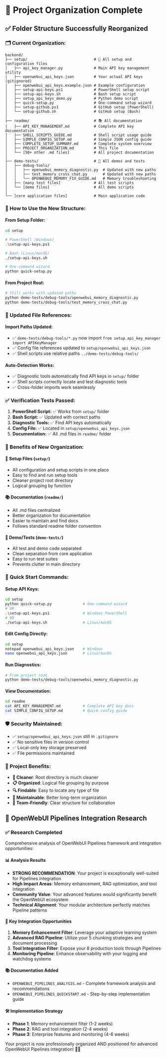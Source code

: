 # 📁 Project Organization Complete

## ✅ **Folder Structure Successfully Reorganized**

### **🗂️ Current Organization:**

```
backend/
├── setup/                              # 🔧 All setup and configuration files
│   ├── api_key_manager.py              # Main API key management utility
│   ├── openwebui_api_keys.json         # Your actual API keys (gitignored)
│   ├── openwebui_api_keys.example.json # Example configuration
│   ├── setup-api-keys.ps1              # PowerShell setup script
│   ├── setup-api-keys.sh               # Bash setup script  
│   ├── setup_api_keys_demo.py          # Python demo script
│   ├── quick-setup.py                  # One-command setup wizard
│   ├── setup-github.ps1                # GitHub setup (PowerShell)
│   └── setup-github.sh                 # GitHub setup (Bash)
│
├── readme/                             # 📚 All documentation
│   ├── API_KEY_MANAGEMENT.md           # Complete API key documentation
│   ├── SHELL_SCRIPTS_GUIDE.md          # Shell script usage guide
│   ├── SIMPLE_CONFIG_SETUP.md          # Simple JSON config guide
│   ├── COMPLETE_SETUP_SUMMARY.md       # Complete system overview
│   ├── PROJECT_ORGANIZATION.md         # This file
│   └── [50+ other .md files]           # All project documentation
│
├── demo-tests/                         # 🧪 All demos and tests
│   ├── debug-tools/
│   │   ├── openwebui_memory_diagnostic.py  # Updated with new paths
│   │   ├── test_memory_cross_chat.py       # Updated with new paths
│   │   └── OPENWEBUI_MEMORY_FIX_GUIDE.md   # Memory troubleshooting
│   ├── [many test files]               # All test scripts
│   └── [demo files]                    # All demo scripts
│
└── [core application files]            # Main application code
```

### **🚀 How to Use the New Structure:**

#### **From Setup Folder:**
```bash
cd setup

# PowerShell (Windows)
.\setup-api-keys.ps1

# Bash (Linux/macOS)  
./setup-api-keys.sh

# One-command wizard
python quick-setup.py
```

#### **From Project Root:**
```bash
# Still works with updated paths
python demo-tests/debug-tools/openwebui_memory_diagnostic.py
python demo-tests/debug-tools/test_memory_cross_chat.py
```

### **🔄 Updated File References:**

#### **Import Paths Updated:**
- ✅ `demo-tests/debug-tools/*.py` now import `from setup.api_key_manager import APIKeyManager`
- ✅ Config file references updated to `setup/openwebui_api_keys.json`
- ✅ Shell scripts use relative paths `../demo-tests/debug-tools/`

#### **Auto-Detection Works:**
- ✅ Diagnostic tools automatically find API keys in `setup/` folder
- ✅ Shell scripts correctly locate and test diagnostic tools
- ✅ Cross-folder imports work seamlessly

### **✅ Verification Tests Passed:**

1. **PowerShell Script:** ✅ Works from `setup/` folder
2. **Bash Script:** ✅ Updated with correct paths  
3. **Diagnostic Tools:** ✅ Find API keys automatically
4. **Config File:** ✅ Located in `setup/openwebui_api_keys.json`
5. **Documentation:** ✅ All .md files in `readme/` folder

### **🎯 Benefits of New Organization:**

#### **🔧 Setup Files (`setup/`)**
- All configuration and setup scripts in one place
- Easy to find and run setup tools
- Cleaner project root directory
- Logical grouping by function

#### **📚 Documentation (`readme/`)**  
- All .md files centralized
- Better organization for documentation
- Easier to maintain and find docs
- Follows standard readme folder convention

#### **🧪 Demo/Tests (`demo-tests/`)**
- All test and demo code separated
- Clean separation from core application
- Easy to run test suites
- Prevents clutter in main directory

### **🚀 Quick Start Commands:**

#### **Setup API Keys:**
```bash
cd setup
python quick-setup.py              # One-command wizard
# OR
.\setup-api-keys.ps1               # Windows PowerShell
# OR  
./setup-api-keys.sh                # Linux/macOS
```

#### **Edit Config Directly:**
```bash
cd setup
notepad openwebui_api_keys.json    # Windows
nano openwebui_api_keys.json       # Linux/macOS
```

#### **Run Diagnostics:**
```bash
# From project root
python demo-tests/debug-tools/openwebui_memory_diagnostic.py
```

#### **View Documentation:**
```bash
cd readme
cat API_KEY_MANAGEMENT.md          # Complete API key docs
cat SIMPLE_CONFIG_SETUP.md         # Quick config guide
```

### **🛡️ Security Maintained:**
- ✅ `setup/openwebui_api_keys.json` still in `.gitignore`
- ✅ No sensitive files in version control
- ✅ Local-only key storage preserved
- ✅ File permissions maintained

### **🎉 Project Benefits:**
- **🧹 Cleaner**: Root directory is much cleaner
- **📋 Organized**: Logical file grouping by purpose
- **🔍 Findable**: Easy to locate any type of file
- **🚀 Maintainable**: Better long-term organization
- **👥 Team-Friendly**: Clear structure for collaboration

## 🚀 OpenWebUI Pipelines Integration Research

### **✅ Research Completed**
Comprehensive analysis of OpenWebUI Pipelines framework and integration opportunities:

#### **📊 Analysis Results**
- **STRONG RECOMMENDATION**: Your project is exceptionally well-suited for Pipelines integration
- **High Impact Areas**: Memory enhancement, RAG optimization, and tool integration
- **Community Value**: Your advanced features would significantly benefit the OpenWebUI ecosystem
- **Technical Alignment**: Your modular architecture perfectly matches Pipeline patterns

#### **🎯 Key Integration Opportunities**
1. **Memory Enhancement Filter**: Leverage your adaptive learning system
2. **Advanced RAG Pipeline**: Utilize your 5 chunking strategies and document processing
3. **Tool Integration Filter**: Expose your 8 production tools through Pipelines
4. **Monitoring Pipeline**: Enhance observability with your logging and watchdog systems

#### **📚 Documentation Added**
- `OPENWEBUI_PIPELINES_ANALYSIS.md` - Complete framework analysis and recommendations
- `OPENWEBUI_PIPELINES_QUICKSTART.md` - Step-by-step implementation guide

#### **🛠️ Implementation Strategy**
- **Phase 1**: Memory enhancement filter (1-2 weeks)
- **Phase 2**: RAG and tool integration (2-4 weeks)  
- **Phase 3**: Enterprise features and monitoring (4-6 weeks)

Your project is now professionally organized AND positioned for advanced OpenWebUI Pipelines integration! 🚀🎉
